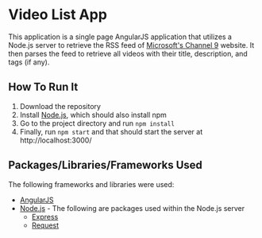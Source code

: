 # Video List App
This application is a single page AngularJS application that utilizes a Node.js server to retrieve the RSS feed of [Microsoft's Channel 9](https://channel9.msdn.com/) website. It then parses the feed to retrieve all videos with their title, description, and tags (if any).

## How To Run It
  1. Download the repository
  2. Install [Node.js](https://nodejs.org/en/download/), which should also install npm
  3. Go to the project directory and run `npm install`
  4. Finally, run `npm start` and that should start the server at http://localhost:3000/

## Packages/Libraries/Frameworks Used
The following frameworks and libraries were used:
  * [AngularJS](https://angularjs.org/)
  * [Node.js](https://nodejs.org/en/) - The following are packages used within the Node.js server
    * [Express](https://expressjs.com/)
    * [Request](https://www.npmjs.com/package/request)
